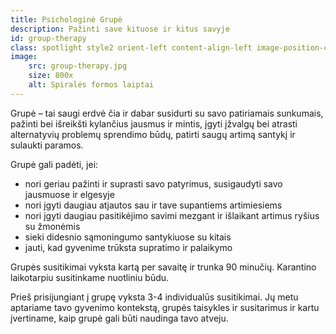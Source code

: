 ```yaml
---
title: Psichologinė Grupė
description: Pažinti save kituose ir kitus savyje
id: group-therapy
class: spotlight style2 orient-left content-align-left image-position-center onscroll-image-fade-in
image:
    src: group-therapy.jpg
    size: 800x
    alt: Spiralės formos laiptai
---
```


Grupė – tai saugi erdvė čia ir dabar susidurti su savo patiriamais sunkumais, pažinti bei išreikšti kylančius jausmus ir mintis, įgyti įžvalgų bei atrasti alternatyvių problemų sprendimo būdų, patirti saugų artimą santykį ir sulaukti paramos.


Grupė gali padėti, jei:

* nori geriau pažinti ir suprasti savo patyrimus, susigaudyti savo jausmuose ir elgesyje
* nori įgyti daugiau atjautos sau ir tave supantiems artimiesiems
* nori įgyti daugiau pasitikėjimo savimi mezgant ir išlaikant artimus ryšius su žmonėmis
* sieki didesnio sąmoningumo santykiuose su kitais
* jauti, kad gyvenime trūksta supratimo ir palaikymo


Grupės susitikimai vyksta kartą per savaitę ir trunka 90 minučių. 
Karantino laikotarpiu susitinkame nuotliniu būdu.


Prieš prisijungiant į grupę vyksta 3-4 individualūs susitikimai.
Jų metu aptariame tavo gyvenimo kontekstą, grupės taisykles ir susitarimus ir kartu įvertiname, kaip grupė gali būti naudinga tavo atveju.
